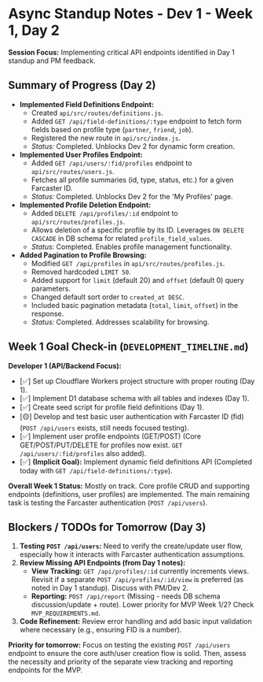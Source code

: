 # Async Standup Notes - Dev 1 - Week 1, Day 2

**Session Focus:** Implementing critical API endpoints identified in Day 1 standup and PM feedback.

## Summary of Progress (Day 2)

*   **Implemented Field Definitions Endpoint:**
    *   Created `api/src/routes/definitions.js`.
    *   Added `GET /api/field-definitions/:type` endpoint to fetch form fields based on profile type (`partner`, `friend`, `job`).
    *   Registered the new route in `api/src/index.js`.
    *   _Status:_ Completed. Unblocks Dev 2 for dynamic form creation.
*   **Implemented User Profiles Endpoint:**
    *   Added `GET /api/users/:fid/profiles` endpoint to `api/src/routes/users.js`.
    *   Fetches all profile summaries (id, type, status, etc.) for a given Farcaster ID.
    *   _Status:_ Completed. Unblocks Dev 2 for the 'My Profiles' page.
*   **Implemented Profile Deletion Endpoint:**
    *   Added `DELETE /api/profiles/:id` endpoint to `api/src/routes/profiles.js`.
    *   Allows deletion of a specific profile by its ID. Leverages `ON DELETE CASCADE` in DB schema for related `profile_field_values`.
    *   _Status:_ Completed. Enables profile management functionality.
*   **Added Pagination to Profile Browsing:**
    *   Modified `GET /api/profiles` in `api/src/routes/profiles.js`.
    *   Removed hardcoded `LIMIT 50`.
    *   Added support for `limit` (default 20) and `offset` (default 0) query parameters.
    *   Changed default sort order to `created_at DESC`.
    *   Included basic pagination metadata (`total`, `limit`, `offset`) in the response.
    *   _Status:_ Completed. Addresses scalability for browsing.

## Week 1 Goal Check-in (`DEVELOPMENT_TIMELINE.md`)

**Developer 1 (API/Backend Focus):**

*   [✅] Set up Cloudflare Workers project structure with proper routing (Day 1).
*   [✅] Implement D1 database schema with all tables and indexes (Day 1).
*   [✅] Create seed script for profile field definitions (Day 1).
*   [🟡] Develop and test basic user authentication with Farcaster ID (fid) (`POST /api/users` exists, still needs focused testing).
*   [✅] Implement user profile endpoints (GET/POST) (Core GET/POST/PUT/DELETE for profiles now exist. `GET /api/users/:fid/profiles` also added).
*   [✅] **(Implicit Goal):** Implement dynamic field definitions API (Completed today with `GET /api/field-definitions/:type`).

**Overall Week 1 Status:** Mostly on track. Core profile CRUD and supporting endpoints (definitions, user profiles) are implemented. The main remaining task is testing the Farcaster authentication (`POST /api/users`).

## Blockers / TODOs for Tomorrow (Day 3)

1.  **Testing `POST /api/users`:** Need to verify the create/update user flow, especially how it interacts with Farcaster authentication assumptions.
2.  **Review Missing API Endpoints (from Day 1 notes):**
    *   **View Tracking:** `GET /api/profiles/:id` currently increments views. Revisit if a separate `POST /api/profiles/:id/view` is preferred (as noted in Day 1 standup). Discuss with PM/Dev 2.
    *   **Reporting:** `POST /api/report` (Missing - needs DB schema discussion/update + route). Lower priority for MVP Week 1/2? Check `MVP_REQUIREMENTS.md`.
3.  **Code Refinement:** Review error handling and add basic input validation where necessary (e.g., ensuring FID is a number).

**Priority for tomorrow:** Focus on testing the existing `POST /api/users` endpoint to ensure the core auth/user creation flow is solid. Then, assess the necessity and priority of the separate view tracking and reporting endpoints for the MVP. 